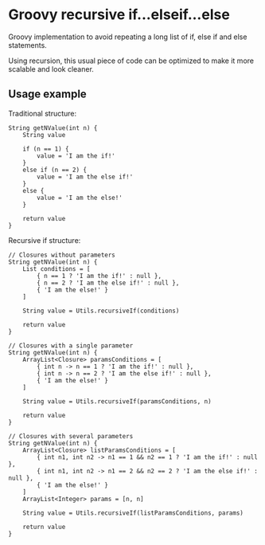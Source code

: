 # Groovy recursive if...elseif...else
Groovy implementation to avoid repeating a long list of if, else if and else statements.

Using recursion, this usual piece of code can be optimized to make it more scalable and look cleaner.

## Usage example
Traditional structure:

    String getNValue(int n) {
        String value
        
        if (n == 1) {
            value = 'I am the if!'
        }
        else if (n == 2) {
            value = 'I am the else if!'
        }
        else {
            value = 'I am the else!'
        }
            
        return value
    }

Recursive if structure:

    // Closures without parameters
    String getNValue(int n) {
        List conditions = [
            { n == 1 ? 'I am the if!' : null },
            { n == 2 ? 'I am the else if!' : null },
            { 'I am the else!' }
        ]
        
        String value = Utils.recursiveIf(conditions)
        
        return value
    }
    
    // Closures with a single parameter
    String getNValue(int n) {
        ArrayList<Closure> paramsConditions = [
            { int n -> n == 1 ? 'I am the if!' : null },
            { int n -> n == 2 ? 'I am the else if!' : null },
            { 'I am the else!' }
        ]
        
        String value = Utils.recursiveIf(paramsConditions, n)
        
        return value
    }
    
    // Closures with several parameters
    String getNValue(int n) {
        ArrayList<Closure> listParamsConditions = [
            { int n1, int n2 -> n1 == 1 && n2 == 1 ? 'I am the if!' : null },
            { int n1, int n2 -> n1 == 2 && n2 == 2 ? 'I am the else if!' : null },
            { 'I am the else!' }
        ]
        ArrayList<Integer> params = [n, n]
        
        String value = Utils.recursiveIf(listParamsConditions, params)
        
        return value
    }
    